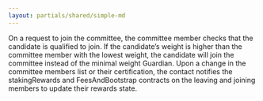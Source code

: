 ```yaml
---
layout: partials/shared/simple-md
---
```


On a request to join the committee, the committee member checks that the candidate is qualified to join. If the candidate’s weight is higher than the committee member with the lowest weight, the candidate will join the committee instead of the minimal weight Guardian.
Upon a change in the committee members list or their certification, the contact notifies the stakingRewards and FeesAndBootstrap contracts on the leaving and joining members to update their rewards state.
